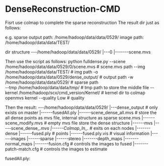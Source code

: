 # DenseReconstruction-CMD

Fisrt use colmap to complete the sparse reconstruction
The result dir just as follows:

e.g. sparse output path: /home/hadoop/data/data/0529/
     image path: /home/hadoop/data/data/TEST/
     
dir structure
  ---/home/hadoop/data/data/0529/
     |---0
         |-------scene.mvs

Then use the script as follows:
   python fulldense.py  --scene  /home/hadoop/data/data/0529/0/scene.mvs         # scene.mvs path
                        --img    /home/hadoop/data/data/TEST/                    # img path
                        -o       /home/hadoop/data/data/0529/dense_output/       # output path
                        -w       /home/hadoop/data/data/0529/                    # sparse path           
                        --tmp    /home/hadoop/data/data/tmp/                     # tmp path to store the middle file
                        --kernel /home/hadoop/scx/cmd_version/Kernel/            # kernel dir to colmap openmvs kernel
                        --quality Low                                            # quality

Then the result:
  ---/home/hadoop/data/data/0529/
     |---dense_output                        # only exists on master
         |------fusedAll.ply
         |------scene_dense_all.mvs          # store the all dense points as mvs file, internal structure as sparse scene.mvs
         |------scene_modify.mvs             # empty mvs file store the dense structure
         |------mvs
                |-----scene_dense_*.mvs
     |------Colmap_In_*.                     # exits on each nodes
                |-------dense
                          |------fused.ply                    # points
                          |------fused.ply.vis                # visual information 
                          |------images
                          |------sparse
                          |------stereo
                                  |-------depth_maps
                                  |-------normal_maps
                                  |-------fusion.cfg           # controls the images to fused
                                  |-------patch-match.cfg      # controls the images to estimate
                                  
fusedAll.ply:

